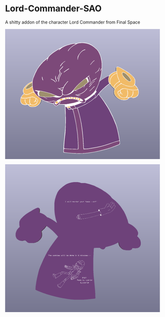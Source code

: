 # Lord-Commander-SAO
A shitty addon of the character Lord Commander from Final Space

![alt text](https://raw.githubusercontent.com/cybr1d-cybr1d/Lord-Commander-SAO/master/Lord_Commander_Front.PNG?raw=true)

![alt text](https://raw.githubusercontent.com/cybr1d-cybr1d/Lord-Commander-SAO/master/Lord_Commander_Back.PNG?raw=true)
